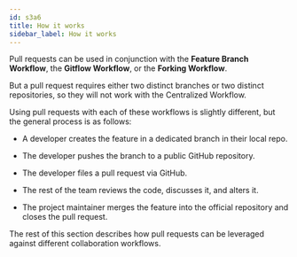 ```yaml
---
id: s3a6
title: How it works
sidebar_label: How it works
---
```



Pull requests can be used in conjunction with the **Feature Branch Workflow**, the **Gitflow Workflow**, or the **Forking Workflow**.

But a pull request requires either two distinct branches or two distinct repositories, so they will not work with the Centralized Workflow.

Using pull requests with each of these workflows is slightly different, but the general process is as follows:

- A developer creates the feature in a dedicated branch in their local repo.

- The developer pushes the branch to a public GitHub repository.

- The developer files a pull request via GitHub.

- The rest of the team reviews the code, discusses it, and alters it.

- The project maintainer merges the feature into the official repository and closes the pull request.

The rest of this section describes how pull requests can be leveraged against different collaboration workflows.
